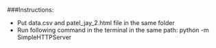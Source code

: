 ###Instructions:

+ Put data.csv and patel_jay_2.html file in the same folder
+ Run following command in the terminal in the same path:
python -m SimpleHTTPServer
